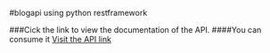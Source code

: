 #blogapi using python restframework

###Cick the link to view the documentation of the API. 
####You can consume it
<a href="https://blogapi-restframework.herokuapp.com/">Visit the API link</a>
